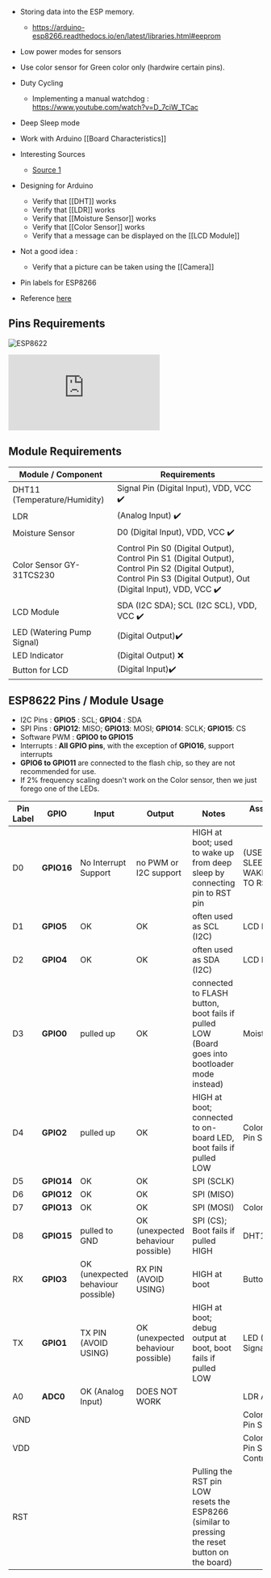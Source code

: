 - Storing data into the ESP memory.
  - https://arduino-esp8266.readthedocs.io/en/latest/libraries.html#eeprom
- Low power modes for sensors
- Use color sensor for Green color only (hardwire certain pins).

- Duty Cycling
  - Implementing a manual watchdog : https://www.youtube.com/watch?v=D_7ciW_TCac

- Deep Sleep mode
- Work with Arduino [[Board Characteristics]]
- Interesting Sources
  - [Source 1](https://lastminuteengineers.com/tcs230-tcs3200-color-sensor-arduino-tutorial/)
- Designing for Arduino
  - Verify that [[DHT]] works
  - Verify that [[LDR]] works
  - Verify that [[Moisture Sensor]] works
  - Verify that [[Color Sensor]] works
  - Verify that a message can be displayed on the [[LCD Module]]
- Not a good idea :
  - Verify that a picture can be taken using the [[Camera]]
- Pin labels for ESP8266
- Reference [here](https://randomnerdtutorials.com/esp8266-pinout-reference-gpios/)

## Pins Requirements
![ESP8622](https://i2.wp.com/randomnerdtutorials.com/wp-content/uploads/2019/05/ESP8266-NodeMCU-kit-12-E-pinout-gpio-pin.png?w=817&quality=100&strip=all&ssl=1)

![image](https://www.esp8266.com/wiki/lib/exe/fetch.php?cache=&w=856&h=346&tok=f2e9fd&media=pin_functions.png)

## Module Requirements

| Module / Component           | Requirements |
| ---------------------------- | ------------ |
| DHT11 (Temperature/Humidity) | Signal Pin (Digital Input), VDD, VCC :heavy_check_mark:      |
| LDR                          | (Analog Input) :heavy_check_mark: |
| Moisture Sensor              | D0 (Digital Input), VDD, VCC :heavy_check_mark: |
| Color Sensor GY-31TCS230     | Control Pin S0 (Digital Output), Control Pin S1 (Digital Output), Control Pin S2 (Digital Output), Control Pin S3 (Digital Output), Out (Digital Input), VDD, VCC :heavy_check_mark: |
| LCD Module                   | SDA (I2C SDA); SCL (I2C SCL), VDD, VCC :heavy_check_mark: |
| LED (Watering Pump Signal) | (Digital Output):heavy_check_mark: |
| LED Indicator | (Digital Output) :x: |
| Button for LCD | (Digital Input):heavy_check_mark: |

## ESP8622 Pins / Module Usage

- I2C Pins : **GPIO5** : SCL; **GPIO4** : SDA
- SPI Pins : **GPIO12**: MISO; **GPIO13**: MOSI; **GPIO14**: SCLK; **GPIO15**: CS
- Software PWM : **GPIO0 to GPIO15**
- Interrupts : **All GPIO pins**, with the exception of **GPIO16**, support interrupts
- **GPIO6 to GPIO11** are connected to the flash chip, so they are not recommended for use.
- If 2% frequency scaling doesn't work on the Color sensor, then we just forego one of the LEDs.

| Pin Label | GPIO       | Input                              | Output                             | Notes                                                        | Associated Module Pin                         |
| --------- | ---------- | ---------------------------------- | ---------------------------------- | ------------------------------------------------------------ | --------------------------------------------- |
| D0        | **GPIO16** | No Interrupt Support               | no PWM or I2C support              | HIGH at boot; used to wake up from deep sleep by connecting pin to RST pin | (USED FOR DEEP SLEEP WAKEUP/CONNECTED TO RST) |
| D1        | **GPIO5**  | OK                                 | OK                                 | often used as SCL (I2C)                                      | LCD Module SCL                                |
| D2        | **GPIO4**  | OK                                 | OK                                 | often used as SDA (I2C)                                      | LCD Module SDA                                |
| D3        | **GPIO0**  | pulled up                          | OK                                 | connected to FLASH button, boot fails if pulled LOW (Board goes into bootloader mode instead) | Moisture Sensor D0                            |
| D4        | **GPIO2**  | pulled up                          | OK                                 | HIGH at boot; connected to on-board LED, boot fails if pulled LOW | Color Sensor Control Pin S1                   |
| D5        | **GPIO14** | OK                                 | OK                                 | SPI (SCLK)                                                   |                  |
| D6        | **GPIO12** | OK                                 | OK                                 | SPI (MISO)                                                   |                 |
| D7        | **GPIO13** | OK                                 | OK                                 | SPI (MOSI)                                                   | Color Sensor Out                              |
| D8        | **GPIO15** | pulled to GND                      | OK (unexpected behaviour possible) | SPI (CS); Boot fails if pulled HIGH                          | DHT11 Signal Pin                              |
| RX        | **GPIO3**  | OK (unexpected behaviour possible) | RX PIN (AVOID USING)               | HIGH at boot                                                 | Button for LCD                                |
| TX        | **GPIO1**  | TX PIN (AVOID USING)               | OK (unexpected behaviour possible) | HIGH at boot; debug output at boot, boot fails if pulled LOW | LED (Watering Pump Signal)                    |
| A0        | **ADC0**   | OK (Analog Input)                  | DOES NOT WORK                      |                                                              | LDR Analog Read                               |
| GND       |            |                                    |                                    |                                                              | Color Sensor Control Pin S0                   |
| VDD       |            |                                    |                                    |                                                              | Color Sensor Control Pin S2  & Color Sensor Control Pin S3                                                |
| RST       |            |                                    |                                    | Pulling the RST pin LOW resets the ESP8266 (similar to pressing the reset button on the board) |                                               |
